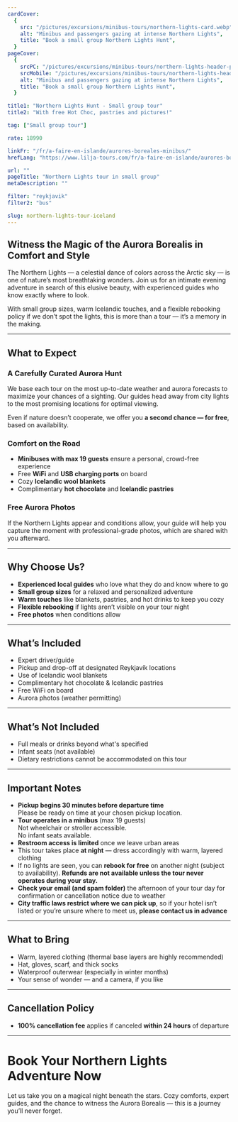 ```yaml
---
cardCover:
  {
    src: "/pictures/excursions/minibus-tours/northern-lights-card.webp",
    alt: "Minibus and passengers gazing at intense Northern Lights",
    title: "Book a small group Northern Lights Hunt",
  }
pageCover:
  {
    srcPC: "/pictures/excursions/minibus-tours/northern-lights-header-pc.webp",
    srcMobile: "/pictures/excursions/minibus-tours/northern-lights-header-mobile.webp",
    alt: "Minibus and passengers gazing at intense Northern Lights",
    title: "Book a small group Northern Lights Hunt",
  }

title1: "Northern Lights Hunt - Small group tour"
title2: "With free Hot Choc, pastries and pictures!"

tag: ["Small group tour"]

rate: 18990

linkFr: "/fr/a-faire-en-islande/aurores-boreales-minibus/"
hrefLang: "https://www.lilja-tours.com/fr/a-faire-en-islande/aurores-boreales-minibus/"

url: ""
pageTitle: "Northern Lights tour in small group"
metaDescription: ""

filter: "reykjavik"
filter2: "bus"

slug: northern-lights-tour-iceland
---
```


## **Witness the Magic of the Aurora Borealis in Comfort and Style**

The Northern Lights — a celestial dance of colors across the Arctic sky — is one of nature’s most breathtaking wonders. Join us for an intimate evening adventure in search of this elusive beauty, with experienced guides who know exactly where to look.

With small group sizes, warm Icelandic touches, and a flexible rebooking policy if we don’t spot the lights, this is more than a tour — it’s a memory in the making.

---

## **What to Expect**

### **A Carefully Curated Aurora Hunt**

We base each tour on the most up-to-date weather and aurora forecasts to maximize your chances of a sighting. Our guides head away from city lights to the most promising locations for optimal viewing.

Even if nature doesn’t cooperate, we offer you **a second chance — for free**, based on availability.

### **Comfort on the Road**

- **Minibuses with max 19 guests** ensure a personal, crowd-free experience
- Free **WiFi** and **USB charging ports** on board
- Cozy **Icelandic wool blankets**
- Complimentary **hot chocolate** and **Icelandic pastries**

### **Free Aurora Photos**

If the Northern Lights appear and conditions allow, your guide will help you capture the moment with professional-grade photos, which are shared with you afterward.

---

## **Why Choose Us?**

- **Experienced local guides** who love what they do and know where to go
- **Small group sizes** for a relaxed and personalized adventure
- **Warm touches** like blankets, pastries, and hot drinks to keep you cozy
- **Flexible rebooking** if lights aren’t visible on your tour night
- **Free photos** when conditions allow

---

## **What’s Included**

- Expert driver/guide
- Pickup and drop-off at designated Reykjavík locations
- Use of Icelandic wool blankets
- Complimentary hot chocolate & Icelandic pastries
- Free WiFi on board
- Aurora photos (weather permitting)

---

## **What’s Not Included**

- Full meals or drinks beyond what's specified
- Infant seats (not available)
- Dietary restrictions cannot be accommodated on this tour

---

## **Important Notes**

- **Pickup begins 30 minutes before departure time**  
  Please be ready on time at your chosen pickup location.
- **Tour operates in a minibus** (max 19 guests)  
  Not wheelchair or stroller accessible.  
  No infant seats available.
- **Restroom access is limited** once we leave urban areas
- This tour takes place **at night** — dress accordingly with warm, layered clothing
- If no lights are seen, you can **rebook for free** on another night (subject to availability). **Refunds are not available unless the tour never operates during your stay.**
- **Check your email (and spam folder)** the afternoon of your tour day for confirmation or cancellation notice due to weather
- **City traffic laws restrict where we can pick up**, so if your hotel isn’t listed or you’re unsure where to meet us, **please contact us in advance**

---

## **What to Bring**

- Warm, layered clothing (thermal base layers are highly recommended)
- Hat, gloves, scarf, and thick socks
- Waterproof outerwear (especially in winter months)
- Your sense of wonder — and a camera, if you like

---

## **Cancellation Policy**

- **100% cancellation fee** applies if canceled **within 24 hours** of departure

---

# **Book Your Northern Lights Adventure Now**

Let us take you on a magical night beneath the stars. Cozy comforts, expert guides, and the chance to witness the Aurora Borealis — this is a journey you’ll never forget.

<script type="text/javascript" src="https://widgets.bokun.io/assets/javascripts/apps/build/BokunWidgetsLoader.js?bookingChannelUUID=97236c68-b945-4a96-8587-660bdc4c45fd" async></script>

<div class="bokunWidget" data-src="https://widgets.bokun.io/online-sales/97236c68-b945-4a96-8587-660bdc4c45fd/experience-calendar/744987"></div>
